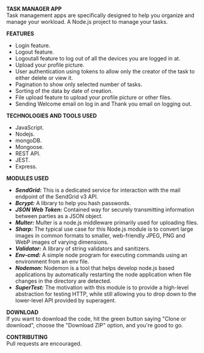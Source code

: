 **TASK MANAGER APP**  
Task management apps are specifically designed to help you organize and manage your workload. A Node.js project to manage your tasks.


**FEATURES**  
- Login feature.
- Logout feature.
- Logoutall feature to log out of all the devices you are logged in at.
- Upload your profile picture.
- User authentication using tokens to allow only the creator of the task to either delete or view it.
- Pagination to show only selected number of tasks.
- Sorting of the data by date of creation.
- File upload feature to upload your profile picture or other files.
- Sending Welcome email on log in and Thank you email on logging out.

**TECHNOLOGIES AND TOOLS USED**  
- JavaScript.  
- Nodejs. 
- mongoDB.  
- Mongoose.  
- REST API.  
- JEST.  
- Express.

**MODULES USED**
- ***SendGrid:*** This is a dedicated service for interaction with the mail endpoint of the SendGrid v3 API.
- ***Bcrypt:*** A library to help you hash passwords. 
- ***JSON Web Token:*** Contained way for securely transmitting information between parties as a JSON object.
- ***Multer:*** Multer is a node.js middleware primarily used for uploading files.
- ***Sharp:*** The typical use case for this Node.js module is to convert large images in common formats to smaller, web-friendly JPEG, PNG and WebP images of varying dimensions.
- ***Validator:*** A library of string validators and sanitizers.
- ***Env-cmd:*** A simple node program for executing commands using an environment from an env file.
- ***Nodemon:*** Nodemon is a tool that helps develop node.js based applications by automatically restarting the node application when file changes in the directory are detected.
- ***SuperTest:*** The motivation with this module is to provide a high-level abstraction for testing HTTP, while still allowing you to drop down to the lower-level API provided by superagent.

**DOWNLOAD**  
If you want to download the code, hit the green button saying "Clone or download", choose the "Download ZIP" option, and you're good to go.

**CONTRIBUTING**  
Pull requests are encouraged.
